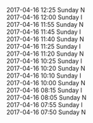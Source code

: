 2017-04-16 12:25 Sunday  N  
2017-04-16 12:00 Sunday  I  
2017-04-16 11:55 Sunday  N  
2017-04-16 11:45 Sunday  I  
2017-04-16 11:40 Sunday  N  
2017-04-16 11:25 Sunday  I  
2017-04-16 11:20 Sunday  N  
2017-04-16 10:25 Sunday  I  
2017-04-16 10:20 Sunday  N  
2017-04-16 10:10 Sunday  I  
2017-04-16 10:00 Sunday  N  
2017-04-16 08:15 Sunday  I  
2017-04-16 08:05 Sunday  N  
2017-04-16 07:55 Sunday  I  
2017-04-16 07:50 Sunday  N  
